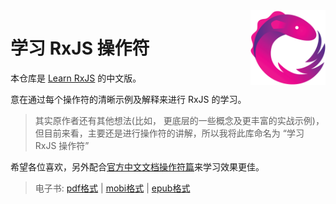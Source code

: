 <img src="https://raw.githubusercontent.com/RxJS-CN/learn-rxjs-operators/master/asset/Rx_Logo_M.png" alt="logo" height="120" align="right" />

# 学习 RxJS 操作符

本仓库是 [Learn RxJS](https://github.com/btroncone/learn-rxjs) 的中文版。

意在通过每个操作符的清晰示例及解释来进行 RxJS 的学习。

> 其实原作者还有其他想法(比如， 更底层的一些概念及更丰富的实战示例)，但目前来看，主要还是进行操作符的讲解，所以我将此库命名为 “学习 RxJS 操作符”

希望各位喜欢，另外配合[官方中文文档操作符篇](https://cn.rx.js.org/class/es6/Observable.js~Observable.html)来学习效果更佳。

> 电子书: [pdf格式](https://github.com/RxJS-CN/learn-rxjs-operators/raw/gh-pages/ebook/学习RxJS操作符.pdf) | [mobi格式](https://github.com/RxJS-CN/learn-rxjs-operators/raw/gh-pages/ebook/学习RxJS操作符.mobi) | [epub格式](https://github.com/RxJS-CN/learn-rxjs-operators/raw/gh-pages/ebook/学习RxJS操作符.epub)
